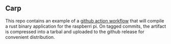 ## Carp

This repo contains an example of a [github action workflow][workflow] that will compile a rust binary application for
the raspberri pi. On tagged commits, the artifact is compressed into a tarbal and uploaded to the github release for
convenient distribution.

[workflow]: /.github/workflows/build-and-test.yml
